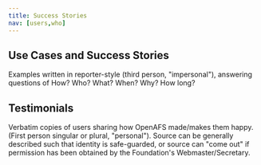 ```yaml
---
title: Success Stories
nav: [users,who]
---
```


## Use Cases and Success Stories ##

Examples written in reporter-style (third person, "impersonal"), answering questions of How? Who? What? When? Why? How long?


## Testimonials ##

Verbatim copies of users sharing how OpenAFS made/makes them happy.  (First person singular or plural, "personal").  Source can be generally described such that identity is safe-guarded, or source can "come out" if permission has been obtained by the Foundation's Webmaster/Secretary.
